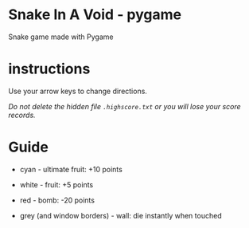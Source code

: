 # Snake In A Void - pygame
Snake game made with Pygame

# instructions
Use your arrow keys to change directions.

*Do not delete the hidden file `.highscore.txt` or you will lose your score records.*

# Guide

- cyan - ultimate fruit: +10 points

- white - fruit: +5 points

- red - bomb: -20 points

- grey (and window borders) - wall: die instantly when touched
